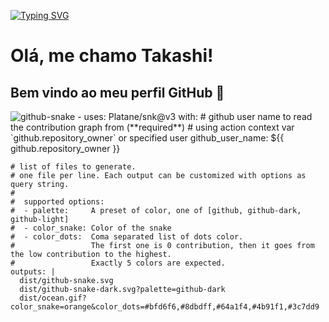 [![Typing SVG](https://readme-typing-svg.demolab.com?font=&pause=1000&color=00F70E&width=435&lines=Ol%C3%A1%2C+sou+Yung+Takashi%2C+ou+takashito;me+chame+como+preferir;sou+um+programador;adoro+fazer+malwares+em+C%2B%2B;estou+me+aventurando+em+C%2B%2B;poucos+ir%C3%A3o+me+entender;mas+isso+%C3%A9+apenas+por+hobbie%2C+XD)](https://git.io/typing-svg)

# Olá, me chamo Takashi! 
## Bem vindo ao meu perfil GitHub 👋

<picture>
  <source media="(prefers-color-scheme: dark)" srcset="github-snake-dark.svg" />
  <source media="(prefers-color-scheme: light)" srcset="github-snake.svg" />
  <img alt="github-snake" src="github-snake.svg" />
</picture>
- uses: Platane/snk@v3
  with:
    # github user name to read the contribution graph from (**required**)
    # using action context var `github.repository_owner` or specified user
    github_user_name: ${{ github.repository_owner }}

    # list of files to generate.
    # one file per line. Each output can be customized with options as query string.
    #
    #  supported options:
    #  - palette:     A preset of color, one of [github, github-dark, github-light]
    #  - color_snake: Color of the snake
    #  - color_dots:  Coma separated list of dots color.
    #                 The first one is 0 contribution, then it goes from the low contribution to the highest.
    #                 Exactly 5 colors are expected.
    outputs: |
      dist/github-snake.svg
      dist/github-snake-dark.svg?palette=github-dark
      dist/ocean.gif?color_snake=orange&color_dots=#bfd6f6,#8dbdff,#64a1f4,#4b91f1,#3c7dd9
